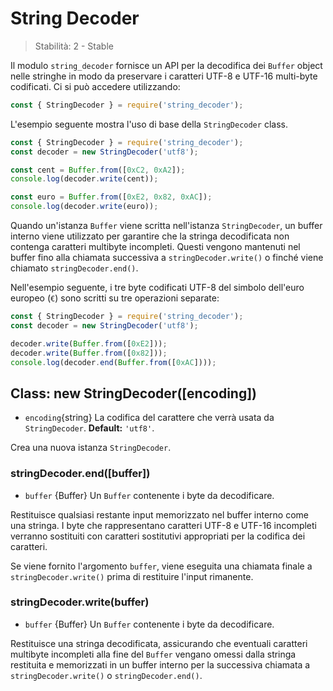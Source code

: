 # String Decoder

<!--introduced_in=v0.10.0-->

> Stabilità: 2 - Stable

Il modulo `string_decoder` fornisce un API per la decodifica dei `Buffer` object nelle stringhe in modo da preservare i caratteri UTF-8 e UTF-16 multi-byte codificati. Ci si può accedere utilizzando:

```js
const { StringDecoder } = require('string_decoder');
```

L'esempio seguente mostra l'uso di base della `StringDecoder` class.

```js
const { StringDecoder } = require('string_decoder');
const decoder = new StringDecoder('utf8');

const cent = Buffer.from([0xC2, 0xA2]);
console.log(decoder.write(cent));

const euro = Buffer.from([0xE2, 0x82, 0xAC]);
console.log(decoder.write(euro));
```

Quando un'istanza `Buffer` viene scritta nell'istanza `StringDecoder`, un buffer interno viene utilizzato per garantire che la stringa decodificata non contenga caratteri multibyte incompleti. Questi vengono mantenuti nel buffer fino alla chiamata successiva a `stringDecoder.write()` o finché viene chiamato `stringDecoder.end()`.

Nell'esempio seguente, i tre byte codificati UTF-8 del simbolo dell'euro europeo (`€`) sono scritti su tre operazioni separate:

```js
const { StringDecoder } = require('string_decoder');
const decoder = new StringDecoder('utf8');

decoder.write(Buffer.from([0xE2]));
decoder.write(Buffer.from([0x82]));
console.log(decoder.end(Buffer.from([0xAC])));
```

## Class: new StringDecoder([encoding])
<!-- YAML
added: v0.1.99
-->

* `encoding`{string} La codifica del carattere che verrà usata da `StringDecoder`. **Default:** `'utf8'`.

Crea una nuova istanza `StringDecoder`.

### stringDecoder.end([buffer])
<!-- YAML
added: v0.9.3
-->

* `buffer` {Buffer} Un `Buffer` contenente i byte da decodificare.

Restituisce qualsiasi restante input memorizzato nel buffer interno come una stringa. I byte che rappresentano caratteri UTF-8 e UTF-16 incompleti verranno sostituiti con caratteri sostitutivi appropriati per la codifica dei caratteri.

Se viene fornito l'argomento `buffer`, viene eseguita una chiamata finale a `stringDecoder.write()` prima di restituire l'input rimanente.

### stringDecoder.write(buffer)
<!-- YAML
added: v0.1.99
changes:
  - version: v8.0.0
    pr-url: https://github.com/nodejs/node/pull/9618
    description: Each invalid character is now replaced by a single replacement
                 character instead of one for each individual byte.
-->

* `buffer` {Buffer} Un `Buffer` contenente i byte da decodificare.

Restituisce una stringa decodificata, assicurando che eventuali caratteri multibyte incompleti alla fine del `Buffer` vengano omessi dalla stringa restituita e memorizzati in un buffer interno per la successiva chiamata a `stringDecoder.write()` o `stringDecoder.end()`.
